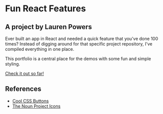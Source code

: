 # Fun React Features

## A project by Lauren Powers

Ever built an app in React and needed a quick feature that you've done
100 times? Instead of digging around for that specific project
repository, I've compiled everything in one place.

This portfolio is a central place for the demos with some fun and
simple styling.

[Check it out so far!](https://react-portfolio-lauren-powers.netlify.app/)

## References

- [Cool CSS Buttons](https://getcssscan.com/css-buttons-examples)
- [The Noun Project Icons](https://thenounproject.com/)
